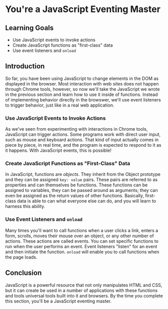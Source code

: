 # You're a JavaScript Eventing Master

## Learning Goals

- Use JavaScript events to invoke actions
- Create JavaScript functions as "first-class" data
- Use event listeners and `onload`

## Introduction

So far, you have been using JavaScript to change elements in the DOM as
displayed in the browser. Most interaction with web sites does not happen
through Chrome tools, however, so now we'll take the JavaScript we wrote in the
previous section and learn how to use it inside of functions. Instead of
implementing behavior directly in the browswer, we'll use event listeners to
trigger behavior, just like in a real web application.

### Use JavaScript Events to Invoke Actions

As we've seen from experimenting with interactions in Chrome tools,
JavaScript can trigger actions. Some programs work with direct user
input, such as mouse and keyboard actions. That kind of input actually
comes in piece by piece, in real time, and the program is expected to
respond to it as it happens. With JavaScript events, this is possible!

### Create JavaScript Functions as "First-Class" Data

In JavaScript, functions are _objects_. They inherit from the Object
prototype and they can be assigned `key: value` pairs. These pairs
are referred to as properties and can themselves be functions. These
functions can be assigned to variables, they can be passed around as
arguments; they can even be assigned as the return values of other
functions. Basically, first-class data is able to can what everyone
else can do, and you will learn to harness this ability.

### Use Event Listeners and `onload`

Many times you'll want to call functions when a user clicks a link,
enters a form, scrolls, moves their mouse over an object, or any
other number of actions. These actions are called events. You can
set specific functions to run when the user performs an event. Event
listeners "listen" for an event and then initiate the function. `onload`
will enable you to call functions when the page loads.

## Conclusion

JavaScript is a powerful resource that not only manipulates HTML and CSS, but it
can create be used in a number of applications with these functions and tools
universal tools built into it and browsers. By the time you complete this
section, you'll be a JavaScript eventing master.
